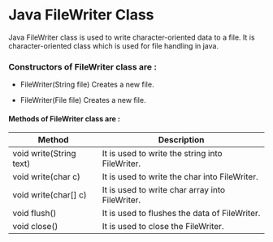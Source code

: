 # Java FileWriter Class
Java FileWriter class is used to write character-oriented data to a file.
It is character-oriented class which is used for file handling in java.
### Constructors of FileWriter class are :
* FileWriter(String file)	Creates a new file.   
- FileWriter(File file)	Creates a new file.

#### Methods of FileWriter class are :


Method |	Description
------------ | -------------
void write(String text)	| It is used to write the string into FileWriter.
void write(char c)	| It is used to write the char into FileWriter.
void write(char[] c)	| It is used to write char array into FileWriter.
void flush() |	It is used to flushes the data of FileWriter.
void close() |	It is used to close the FileWriter.


